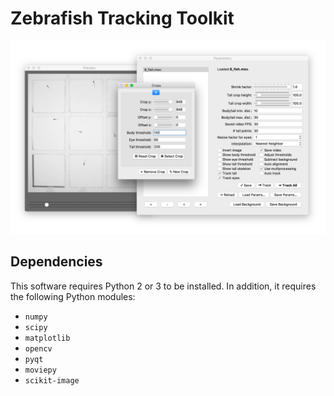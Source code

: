 # Zebrafish Tracking Toolkit

![Screenshot.png](Screenshot.png)

## Dependencies
This software requires Python 2 or 3 to be installed. In addition, it requires the following Python modules:
- `numpy`
- `scipy`
- `matplotlib`
- `opencv`
- `pyqt`
- `moviepy`
- `scikit-image`
